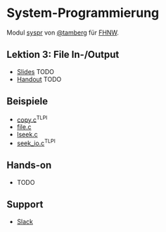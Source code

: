 # System-Programmierung
Modul [syspr]( https://www.fhnw.ch/de/studium/module/6008081) von [@tamberg](https://twitter.com/tamberg) für [FHNW](https://www.fhnw.ch/).

## Lektion 3: File In-/Output
- [Slides](http://www.tamberg.org/fhnw/2018/Syspr03FileIO.pdf) TODO
- [Handout](http://www.tamberg.org/fhnw/2018/Syspr03FileIOHandout.pdf) TODO

## Beispiele
- [copy.c](http://man7.org/tlpi/code/online/dist/fileio/copy.c.html)<sup>TLPI</sup>
- [file.c](file.c)
- [lseek.c](lseek.c)
- [seek_io.c](http://man7.org/tlpi/code/online/dist/fileio/seek_io.c.html)<sup>TLPI</sup>

## Hands-on
- TODO

## Support
- [Slack](https://fhnw-syspr.slack.com/)
